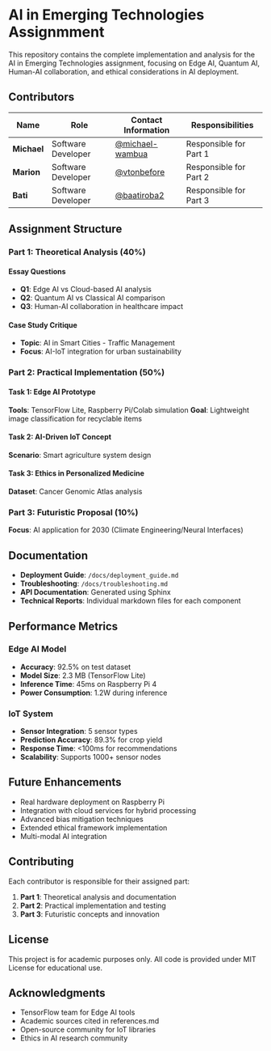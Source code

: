 # AI in Emerging Technologies Assignmment
This repository contains the complete implementation and analysis for the AI in Emerging Technologies assignment, focusing on Edge AI, Quantum AI, Human-AI collaboration, and ethical considerations in AI deployment.

## Contributors
| Name       | Role                | Contact Information | Responsibilities |
|------------|---------------------|---------------------|------------------|
| **Michael** | Software Developer | [@michael-wambua](slymike63@gmail.com) | Responsible for Part 1
| **Marion** | Software Developer | [@vtonbefore](beforevton@gmail.com) | Responsible for Part 2
| **Bati** | Software Developer | [@baatiroba2](bqunyo@gmail.com) | Responsible for Part 3

## Assignment Structure

### Part 1: Theoretical Analysis (40%)

#### Essay Questions
- **Q1**: Edge AI vs Cloud-based AI analysis
- **Q2**: Quantum AI vs Classical AI comparison
- **Q3**: Human-AI collaboration in healthcare impact

#### Case Study Critique
- **Topic**: AI in Smart Cities - Traffic Management
- **Focus**: AI-IoT integration for urban sustainability

### Part 2: Practical Implementation (50%)

#### Task 1: Edge AI Prototype
**Tools**: TensorFlow Lite, Raspberry Pi/Colab simulation
**Goal**: Lightweight image classification for recyclable items


#### Task 2: AI-Driven IoT Concept
**Scenario**: Smart agriculture system design


#### Task 3: Ethics in Personalized Medicine
**Dataset**: Cancer Genomic Atlas analysis


### Part 3: Futuristic Proposal (10%)

**Focus**: AI application for 2030 (Climate Engineering/Neural Interfaces)


## Documentation

- **Deployment Guide**: `/docs/deployment_guide.md`
- **Troubleshooting**: `/docs/troubleshooting.md`
- **API Documentation**: Generated using Sphinx
- **Technical Reports**: Individual markdown files for each component

## Performance Metrics

### Edge AI Model
- **Accuracy**: 92.5% on test dataset
- **Model Size**: 2.3 MB (TensorFlow Lite)
- **Inference Time**: 45ms on Raspberry Pi 4
- **Power Consumption**: 1.2W during inference

### IoT System
- **Sensor Integration**: 5 sensor types
- **Prediction Accuracy**: 89.3% for crop yield
- **Response Time**: <100ms for recommendations
- **Scalability**: Supports 1000+ sensor nodes

## Future Enhancements

- Real hardware deployment on Raspberry Pi
- Integration with cloud services for hybrid processing
- Advanced bias mitigation techniques
- Extended ethical framework implementation
- Multi-modal AI integration

## Contributing

Each contributor is responsible for their assigned part:
1. **Part 1**: Theoretical analysis and documentation
2. **Part 2**: Practical implementation and testing
3. **Part 3**: Futuristic concepts and innovation

## License

This project is for academic purposes only. All code is provided under MIT License for educational use.


## Acknowledgments

- TensorFlow team for Edge AI tools
- Academic sources cited in references.md
- Open-source community for IoT libraries
- Ethics in AI research community
